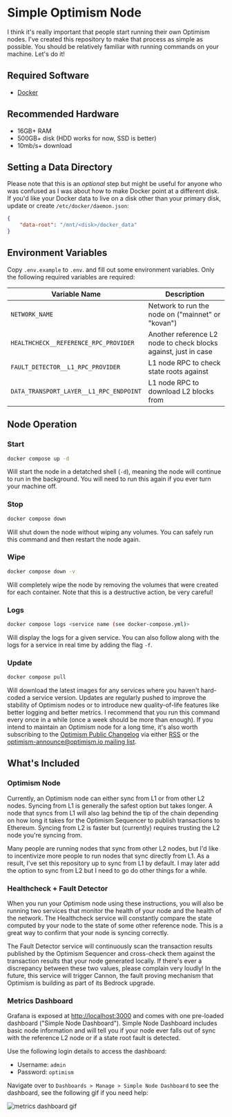 # Simple Optimism Node

I think it's really important that people start running their own Optimism nodes.
I've created this repository to make that process as simple as possible.
You should be relatively familiar with running commands on your machine.
Let's do it!

## Required Software

- [Docker](https://docs.docker.com/get-docker/)

## Recommended Hardware

- 16GB+ RAM
- 500GB+ disk (HDD works for now, SSD is better)
- 10mb/s+ download

## Setting a Data Directory

Please note that this is an *optional* step but might be useful for anyone who was confused as I was about how to make Docker point at a different disk.
If you'd like your Docker data to live on a disk other than your primary disk, update or create `/etc/docker/daemon.json`:

```json
{
    "data-root": "/mnt/<disk>/docker_data"
}
```

## Environment Variables

Copy `.env.example` to `.env`. and fill out some environment variables.
Only the following required variables are required:

| Variable Name                           | Description                                                     |
|-----------------------------------------|-----------------------------------------------------------------|
| `NETWORK_NAME`                          | Network to run the node on ("mainnet" or "kovan")               |
| `HEALTHCHECK__REFERENCE_RPC_PROVIDER`   | Another reference L2 node to check blocks against, just in case |
| `FAULT_DETECTOR__L1_RPC_PROVIDER`       | L1 node RPC to check state roots against                        |
| `DATA_TRANSPORT_LAYER__L1_RPC_ENDPOINT` | L1 node RPC to download L2 blocks from                          |

## Node Operation

### Start

```sh
docker compose up -d
```

Will start the node in a detatched shell (`-d`), meaning the node will continue to run in the background.
You will need to run this again if you ever turn your machine off.

### Stop

```sh
docker compose down
```

Will shut down the node without wiping any volumes.
You can safely run this command and then restart the node again.

### Wipe

```sh
docker compose down -v
```

Will completely wipe the node by removing the volumes that were created for each container.
Note that this is a destructive action, be very careful!

### Logs

```sh
docker compose logs <service name (see docker-compose.yml)>
```

Will display the logs for a given service.
You can also follow along with the logs for a service in real time by adding the flag `-f`.

### Update

```sh
docker compose pull
```

Will download the latest images for any services where you haven't hard-coded a service version.
Updates are regularly pushed to improve the stability of Optimism nodes or to introduce new quality-of-life features like better logging and better metrics.
I recommend that you run this command every once in a while (once a week should be more than enough).
If you intend to maintain an Optimism node for a long time, it's also worth subscribing to the [Optimism Public Changelog](https://changelog.optimism.io/) via either [RSS](https://changelog.optimism.io/feed.xml) or the [optimism-announce@optimism.io mailing list](https://groups.google.com/a/optimism.io/g/optimism-announce).

## What's Included

### Optimism Node

Currently, an Optimism node can either sync from L1 or from other L2 nodes.
Syncing from L1 is generally the safest option but takes longer.
A node that syncs from L1 will also lag behind the tip of the chain depending on how long it takes for the Optimism Sequencer to publish transactions to Ethereum.
Syncing from L2 is faster but (currently) requires trusting the L2 node you're syncing from.

Many people are running nodes that sync from other L2 nodes, but I'd like to incentivize more people to run nodes that sync directly from L1.
As a result, I've set this repository up to sync from L1 by default.
I may later add the option to sync from L2 but I need to go do other things for a while.

### Healthcheck + Fault Detector

When you run your Optimism node using these instructions, you will also be running two services that monitor the health of your node and the health of the network.
The Healthcheck service will constantly compare the state computed by your node to the state of some other reference node.
This is a great way to confirm that your node is syncing correctly.

The Fault Detector service will continuously scan the transaction results published by the Optimism Sequencer and cross-check them against the transaction results that your node generated locally.
If there's ever a discrepancy between these two values, please complain very loudly!
In the future, this service will trigger Cannon, the fault proving mechanism that Optimism is building as part of its Bedrock upgrade.

### Metrics Dashboard

Grafana is exposed at [http://localhost:3000](http://localhost:3000) and comes with one pre-loaded dashboard ("Simple Node Dashboard").
Simple Node Dashboard includes basic node information and will tell you if your node ever falls out of sync with the reference L2 node or if a state root fault is detected.

Use the following login details to access the dashboard:

* Username: `admin`
* Password: `optimism`

Navigate over to `Dashboards > Manage > Simple Node Dashboard` to see the dashboard, see the following gif if you need help:

![metrics dashboard gif](https://user-images.githubusercontent.com/14298799/171476634-0cb84efd-adbf-4732-9c1d-d737915e1fa7.gif)
